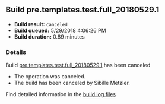 ## Build pre.templates.test.full_20180529.1
- **Build result:** `canceled`
- **Build queued:** 5/29/2018 4:06:26 PM
- **Build duration:** 0.89 minutes
### Details
Build [pre.templates.test.full_20180529.1](https://winappstudio.visualstudio.com/web/build.aspx?pcguid=a4ef43be-68ce-4195-a619-079b4d9834c2&builduri=vstfs%3a%2f%2f%2fBuild%2fBuild%2f25770) has been canceled

+ The operation was canceled.
+ The build has been canceled by Sibille Metzler.

Find detailed information in the [build log files](https://uwpctdiags.blob.core.windows.net/buildlogs/pre.templates.test.full_20180529.1_logs.zip)
